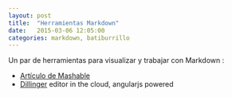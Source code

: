 ```yaml
---
layout: post
title:  "Herramientas Markdown"
date:   2015-03-06 12:05:00
categories: markdown, batiburrillo
---
```


Un par de herramientas para visualizar y trabajar con Markdown :

- [Artículo de Mashable][mashable]
- [Dillinger][Dillinger url] editor in the cloud, angularjs powered

[mashable]: http://mashable.com/2013/06/24/markdown-tools/
[Dillinger url]:    http://dillinger.io/